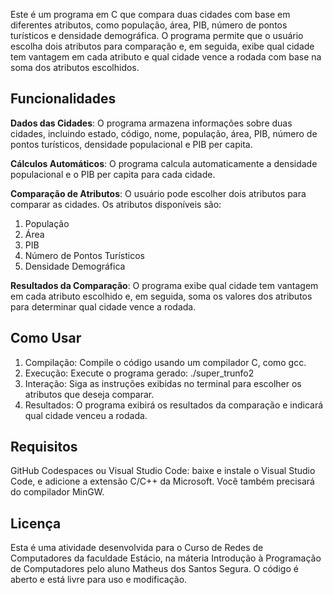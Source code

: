 Este é um programa em C que compara duas cidades com base em diferentes atributos, como população, área, PIB, número de pontos turísticos e densidade demográfica. O programa permite que o usuário escolha dois 
atributos para comparação e, em seguida, exibe qual cidade tem vantagem em cada atributo e qual cidade vence a rodada com base na soma dos atributos escolhidos.

## Funcionalidades

**Dados das Cidades**: O programa armazena informações sobre duas cidades, incluindo estado, código, nome, população, área, PIB, número de pontos turísticos, densidade populacional e PIB per capita.

**Cálculos Automáticos**: O programa calcula automaticamente a densidade populacional e o PIB per capita para cada cidade.

**Comparação de Atributos**: O usuário pode escolher dois atributos para comparar as cidades. Os atributos disponíveis são:

  1. População
  2. Área
  3. PIB
  4. Número de Pontos Turísticos
  5. Densidade Demográfica

**Resultados da Comparação**: O programa exibe qual cidade tem vantagem em cada atributo escolhido e, em seguida, soma os valores dos atributos para determinar qual cidade vence a rodada.

## Como Usar

1. Compilação: Compile o código usando um compilador C, como gcc.
2. Execução: Execute o programa gerado: ./super_trunfo2
3. Interação: Siga as instruções exibidas no terminal para escolher os atributos que deseja comparar.
4. Resultados: O programa exibirá os resultados da comparação e indicará qual cidade venceu a rodada.

## Requisitos

GitHub Codespaces
ou
Visual Studio Code: baixe e instale o Visual Studio Code, e adicione a extensão C/C++ da Microsoft. Você também precisará do compilador MinGW.

## Licença

Esta é uma atividade desenvolvida para o Curso de Redes de Computadores da faculdade Estácio, na máteria Introdução à Programação de Computadores 
pelo aluno Matheus dos Santos Segura. O código é aberto e está livre para uso e modificação.
